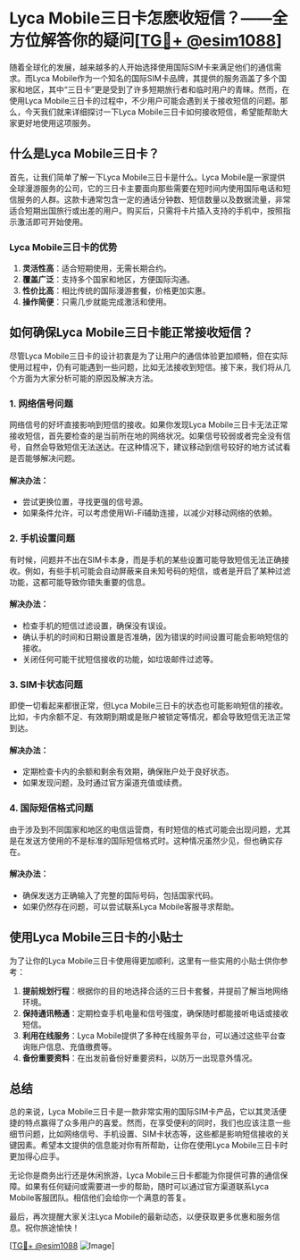 # Lyca Mobile三日卡怎麽收短信？——全方位解答你的疑问[[TG💪+ @esim1088](https://t.me/s/esim1088)]

随着全球化的发展，越来越多的人开始选择使用国际SIM卡来满足他们的通信需求。而Lyca Mobile作为一个知名的国际SIM卡品牌，其提供的服务涵盖了多个国家和地区，其中“三日卡”更是受到了许多短期旅行者和临时用户的青睐。然而，在使用Lyca Mobile三日卡的过程中，不少用户可能会遇到关于接收短信的问题。那么，今天我们就来详细探讨一下Lyca Mobile三日卡如何接收短信，希望能帮助大家更好地使用这项服务。

## 什么是Lyca Mobile三日卡？

首先，让我们简单了解一下Lyca Mobile三日卡是什么。Lyca Mobile是一家提供全球漫游服务的公司，它的三日卡主要面向那些需要在短时间内使用国际电话和短信服务的人群。这款卡通常包含一定的通话分钟数、短信数量以及数据流量，非常适合短期出国旅行或出差的用户。购买后，只需将卡片插入支持的手机中，按照指示激活即可开始使用。

### Lyca Mobile三日卡的优势

1. **灵活性高**：适合短期使用，无需长期合约。
2. **覆盖广泛**：支持多个国家和地区，方便国际沟通。
3. **性价比高**：相比传统的国际漫游套餐，价格更加实惠。
4. **操作简便**：只需几步就能完成激活和使用。

## 如何确保Lyca Mobile三日卡能正常接收短信？

尽管Lyca Mobile三日卡的设计初衷是为了让用户的通信体验更加顺畅，但在实际使用过程中，仍有可能遇到一些问题，比如无法接收到短信。接下来，我们将从几个方面为大家分析可能的原因及解决方法。

### 1. 网络信号问题

网络信号的好坏直接影响到短信的接收。如果你发现Lyca Mobile三日卡无法正常接收短信，首先要检查的是当前所在地的网络状况。如果信号较弱或者完全没有信号，自然会导致短信无法送达。在这种情况下，建议移动到信号较好的地方试试看是否能够解决问题。

#### 解决办法：
- 尝试更换位置，寻找更强的信号源。
- 如果条件允许，可以考虑使用Wi-Fi辅助连接，以减少对移动网络的依赖。

### 2. 手机设置问题

有时候，问题并不出在SIM卡本身，而是手机的某些设置可能导致短信无法正确接收。例如，有些手机可能会自动屏蔽来自未知号码的短信，或者是开启了某种过滤功能，这都可能导致你错失重要的信息。

#### 解决办法：
- 检查手机的短信过滤设置，确保没有误设。
- 确认手机的时间和日期设置是否准确，因为错误的时间设置可能会影响短信的接收。
- 关闭任何可能干扰短信接收的功能，如垃圾邮件过滤等。

### 3. SIM卡状态问题

即使一切看起来都很正常，但Lyca Mobile三日卡的状态也可能影响短信的接收。比如，卡内余额不足、有效期到期或是账户被锁定等情况，都会导致短信无法正常到达。

#### 解决办法：
- 定期检查卡内的余额和剩余有效期，确保账户处于良好状态。
- 如果发现问题，及时通过官方渠道充值或续费。

### 4. 国际短信格式问题

由于涉及到不同国家和地区的电信运营商，有时短信的格式可能会出现问题，尤其是在发送方使用的不是标准的国际短信格式时。这种情况虽然少见，但也确实存在。

#### 解决办法：
- 确保发送方正确输入了完整的国际号码，包括国家代码。
- 如果仍然存在问题，可以尝试联系Lyca Mobile客服寻求帮助。

## 使用Lyca Mobile三日卡的小贴士

为了让你的Lyca Mobile三日卡使用得更加顺利，这里有一些实用的小贴士供你参考：

1. **提前规划行程**：根据你的目的地选择合适的三日卡套餐，并提前了解当地网络环境。
2. **保持通讯畅通**：定期检查手机电量和信号强度，确保随时都能接听电话或接收短信。
3. **利用在线服务**：Lyca Mobile提供了多种在线服务平台，可以通过这些平台查询账户信息、充值缴费等。
4. **备份重要资料**：在出发前备份好重要资料，以防万一出现意外情况。

## 总结

总的来说，Lyca Mobile三日卡是一款非常实用的国际SIM卡产品，它以其灵活便捷的特点赢得了众多用户的喜爱。然而，在享受便利的同时，我们也应该注意一些细节问题，比如网络信号、手机设置、SIM卡状态等，这些都是影响短信接收的关键因素。希望本文提供的信息能对你有所帮助，让你在使用Lyca Mobile三日卡时更加得心应手。

无论你是商务出行还是休闲旅游，Lyca Mobile三日卡都能为你提供可靠的通信保障。如果有任何疑问或需要进一步的帮助，随时可以通过官方渠道联系Lyca Mobile客服团队。相信他们会给你一个满意的答复。

最后，再次提醒大家关注Lyca Mobile的最新动态，以便获取更多优惠和服务信息。祝你旅途愉快！

[[TG💪+ @esim1088](https://t.me/s/esim1088) ![Image](https://i.postimg.cc/4NQfJmqS/Snipaste-2025-05-13-00-14-12.png)]